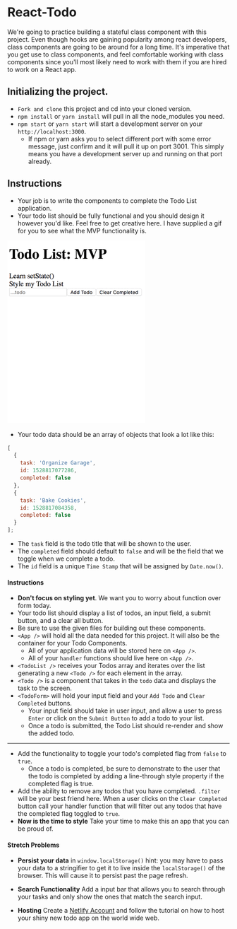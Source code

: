 # React-Todo

We're going to practice building a stateful class component with this project. Even though hooks are gaining popularity among react developers, class components are going to be around for a long time. It's imperative that you get use to class components, and feel comfortable working with class components since you'll most likely need to work with them if you are hired to work on a React app.

## Initializing the project.

* `Fork and clone` this project and cd into your cloned version.
* `npm install` or `yarn install` will pull in all the node_modules you need.
* `npm start` or `yarn start` will start a development server on your `http://localhost:3000`.
  * If npm or yarn asks you to select different port with some error message, just confirm and it will pull it up on port 3001. This simply means you have a development server up and running on that port already.

## Instructions

* Your job is to write the components to complete the Todo List application.
* Your todo list should be fully functional and you should design it however you'd like. Feel free to get creative here. I have supplied a gif for you to see what the MVP functionality is.

![Todo App MVP](todo.gif)

* Your todo data should be an array of objects that look a lot like this:

```js
[
  {
    task: 'Organize Garage',
    id: 1528817077286,
    completed: false
  },
  {
    task: 'Bake Cookies',
    id: 1528817084358,
    completed: false
  }
];
```

* The `task` field is the todo title that will be shown to the user.
* The `completed` field should default to `false` and will be the field that we toggle when we complete a todo.
* The `id` field is a unique `Time Stamp` that will be assigned by `Date.now()`.

#### Instructions

* **Don't focus on styling yet**. We want you to worry about function over form today.
* Your todo list should display a list of todos, an input field, a submit button, and a clear all button.
* Be sure to use the given files for building out these components.
* `<App />` will hold all the data needed for this project. It will also be the container for your Todo Components.
  * All of your application data will be stored here on `<App />`.
  * All of your `handler` functions should live here on `<App />`.
* `<TodoList />` receives your Todos array and iterates over the list generating a new `<Todo />` for each element in the array.
* `<Todo />` is a component that takes in the `todo` data and displays the task to the screen.
* `<TodoForm>` will hold your input field and your `Add Todo` and `Clear Completed` buttons.
  * Your input field should take in user input, and allow a user to press `Enter` or click on the `Submit Button` to add a todo to your list.
  * Once a todo is submitted, the Todo List should re-render and show the added todo.

---

- Add the functionality to toggle your todo's completed flag from `false` to `true`.
  - Once a todo is completed, be sure to demonstrate to the user that the todo is completed by adding a line-through style property if the completed flag is true.
- Add the ability to remove any todos that you have completed. `.filter` will be your best friend here. When a user clicks on the `Clear Completed` button call your handler function that will filter out any todos that have the completed flag toggled to `true`.
- **Now is the time to style** Take your time to make this an app that you can be proud of.

#### Stretch Problems

- **Persist your data** in `window.localStorage()` hint: you may have to pass your data to a stringifier to get it to live inside the `localStorage()` of the browser. This will cause it to persist past the page refresh.

- **Search Functionality** Add a input bar that allows you to search through your tasks and only show the ones that match the search input.

- **Hosting** Create a [Netlify Account](https://www.netlify.com/) and follow the tutorial on how to host your shiny new todo app on the world wide web.
